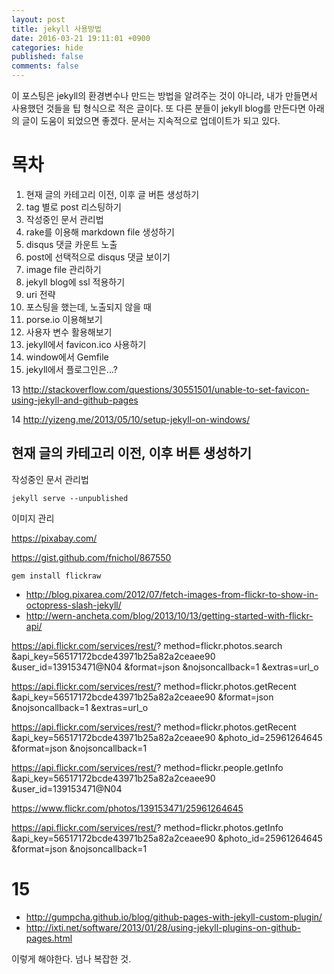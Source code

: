 ```yaml
---
layout: post
title: jekyll 사용방법
date: 2016-03-21 19:11:01 +0900
categories: hide
published: false
comments: false
---
```


이 포스팅은 jekyll의 환경변수나 만드는 방법을 알려주는 것이 아니라, 내가 만들면서 사용했던 것들을 팁 형식으로 적은 글이다. 또 다른 분들이 jekyll blog를 만든다면 아래의 글이 도움이 되었으면 좋겠다. 문서는 지속적으로 업데이트가 되고 있다.

<!--more-->

# 목차

1. 현재 글의 카테고리 이전, 이후 글 버튼 생성하기
2. tag 별로 post 리스팅하기
3. 작성중인 문서 관리법
4. rake를 이용해 markdown file 생성하기
5. disqus 댓글 카운트 노출
6. post에 선택적으로 disqus 댓글 보이기
7. image file 관리하기
8. jekyll blog에 ssl 적용하기
9. uri 전략
10. 포스팅을 했는데, 노출되지 않을 때
11. porse.io 이용해보기
12. 사용자 변수 활용해보기
13. jekyll에서 favicon.ico 사용하기 
14. window에서 Gemfile
15. jekyll에서 플로그인은...?

13
http://stackoverflow.com/questions/30551501/unable-to-set-favicon-using-jekyll-and-github-pages

14
http://yizeng.me/2013/05/10/setup-jekyll-on-windows/

## 현재 글의 카테고리 이전, 이후 버튼 생성하기


작성중인 문서 관리법

```shell
jekyll serve --unpublished
```

이미지 관리

https://pixabay.com/

https://gist.github.com/fnichol/867550

```
gem install flickraw
```

- http://blog.pixarea.com/2012/07/fetch-images-from-flickr-to-show-in-octopress-slash-jekyll/
- http://wern-ancheta.com/blog/2013/10/13/getting-started-with-flickr-api/


https://api.flickr.com/services/rest/?
method=flickr.photos.search
&api_key=56517172bcde43971b25a82a2ceaee90
&user_id=139153471@N04
&format=json
&nojsoncallback=1
&extras=url_o


https://api.flickr.com/services/rest/?
method=flickr.photos.getRecent
&api_key=56517172bcde43971b25a82a2ceaee90
&format=json
&nojsoncallback=1
&extras=url_o



https://api.flickr.com/services/rest/?
method=flickr.photos.getRecent
&api_key=56517172bcde43971b25a82a2ceaee90
&photo_id=25961264645
&format=json
&nojsoncallback=1


https://api.flickr.com/services/rest/?
method=flickr.people.getInfo
&api_key=56517172bcde43971b25a82a2ceaee90
&user_id=139153471@N04



https://www.flickr.com/photos/139153471/25961264645 

 
https://api.flickr.com/services/rest/?
method=flickr.photos.getInfo
&api_key=56517172bcde43971b25a82a2ceaee90
&photo_id=25961264645
&format=json
&nojsoncallback=1 
 

# 15

- http://gumpcha.github.io/blog/github-pages-with-jekyll-custom-plugin/
- http://ixti.net/software/2013/01/28/using-jekyll-plugins-on-github-pages.html

이렇게 해야한다. 넘나 복잡한 것.